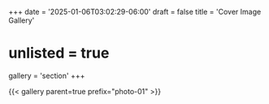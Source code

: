 +++
date = '2025-01-06T03:02:29-06:00'
draft = false
title = 'Cover Image Gallery'
# unlisted = true
gallery = 'section'
+++

{{< gallery parent=true prefix="photo-01" >}}
